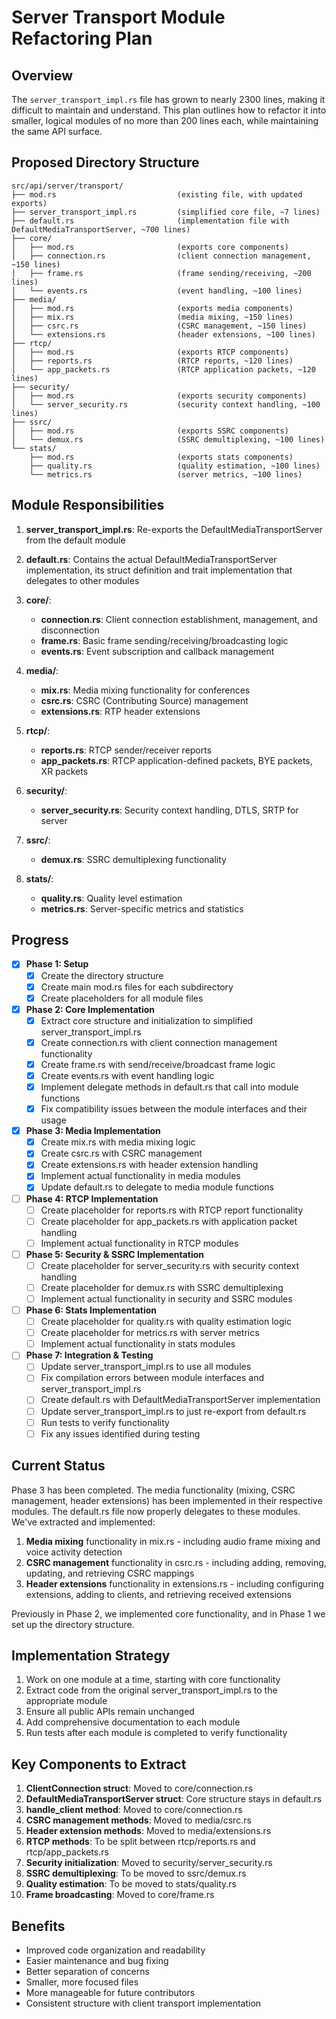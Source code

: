# Server Transport Module Refactoring Plan

## Overview

The `server_transport_impl.rs` file has grown to nearly 2300 lines, making it difficult to maintain and understand. This plan outlines how to refactor it into smaller, logical modules of no more than 200 lines each, while maintaining the same API surface.

## Proposed Directory Structure

```
src/api/server/transport/
├── mod.rs                           (existing file, with updated exports)
├── server_transport_impl.rs         (simplified core file, ~7 lines)
├── default.rs                       (implementation file with DefaultMediaTransportServer, ~700 lines)
├── core/
│   ├── mod.rs                       (exports core components)
│   ├── connection.rs                (client connection management, ~150 lines)
│   ├── frame.rs                     (frame sending/receiving, ~200 lines)
│   └── events.rs                    (event handling, ~100 lines)
├── media/
│   ├── mod.rs                       (exports media components)
│   ├── mix.rs                       (media mixing, ~150 lines)
│   ├── csrc.rs                      (CSRC management, ~150 lines)
│   └── extensions.rs                (header extensions, ~100 lines)
├── rtcp/
│   ├── mod.rs                       (exports RTCP components)
│   ├── reports.rs                   (RTCP reports, ~120 lines)
│   └── app_packets.rs               (RTCP application packets, ~120 lines)
├── security/
│   ├── mod.rs                       (exports security components)
│   └── server_security.rs           (security context handling, ~100 lines)
├── ssrc/
│   ├── mod.rs                       (exports SSRC components)
│   └── demux.rs                     (SSRC demultiplexing, ~100 lines)
└── stats/
    ├── mod.rs                       (exports stats components)
    ├── quality.rs                   (quality estimation, ~100 lines)
    └── metrics.rs                   (server metrics, ~100 lines)
```

## Module Responsibilities

1. **server_transport_impl.rs**: Re-exports the DefaultMediaTransportServer from the default module
   
2. **default.rs**: Contains the actual DefaultMediaTransportServer implementation, its struct definition and trait implementation that delegates to other modules

3. **core/**:
   - **connection.rs**: Client connection establishment, management, and disconnection
   - **frame.rs**: Basic frame sending/receiving/broadcasting logic
   - **events.rs**: Event subscription and callback management

4. **media/**:
   - **mix.rs**: Media mixing functionality for conferences
   - **csrc.rs**: CSRC (Contributing Source) management
   - **extensions.rs**: RTP header extensions

5. **rtcp/**:
   - **reports.rs**: RTCP sender/receiver reports
   - **app_packets.rs**: RTCP application-defined packets, BYE packets, XR packets

6. **security/**:
   - **server_security.rs**: Security context handling, DTLS, SRTP for server

7. **ssrc/**:
   - **demux.rs**: SSRC demultiplexing functionality

8. **stats/**:
   - **quality.rs**: Quality level estimation
   - **metrics.rs**: Server-specific metrics and statistics

## Progress

- [x] **Phase 1: Setup**
  - [x] Create the directory structure
  - [x] Create main mod.rs files for each subdirectory
  - [x] Create placeholders for all module files

- [x] **Phase 2: Core Implementation**
  - [x] Extract core structure and initialization to simplified server_transport_impl.rs
  - [x] Create connection.rs with client connection management functionality
  - [x] Create frame.rs with send/receive/broadcast frame logic
  - [x] Create events.rs with event handling logic
  - [x] Implement delegate methods in default.rs that call into module functions
  - [x] Fix compatibility issues between the module interfaces and their usage

- [x] **Phase 3: Media Implementation**
  - [x] Create mix.rs with media mixing logic
  - [x] Create csrc.rs with CSRC management
  - [x] Create extensions.rs with header extension handling
  - [x] Implement actual functionality in media modules
  - [x] Update default.rs to delegate to media module functions

- [ ] **Phase 4: RTCP Implementation**
  - [ ] Create placeholder for reports.rs with RTCP report functionality
  - [ ] Create placeholder for app_packets.rs with application packet handling
  - [ ] Implement actual functionality in RTCP modules

- [ ] **Phase 5: Security & SSRC Implementation**
  - [ ] Create placeholder for server_security.rs with security context handling
  - [ ] Create placeholder for demux.rs with SSRC demultiplexing
  - [ ] Implement actual functionality in security and SSRC modules

- [ ] **Phase 6: Stats Implementation**
  - [ ] Create placeholder for quality.rs with quality estimation logic
  - [ ] Create placeholder for metrics.rs with server metrics
  - [ ] Implement actual functionality in stats modules

- [ ] **Phase 7: Integration & Testing**
  - [ ] Update server_transport_impl.rs to use all modules
  - [ ] Fix compilation errors between module interfaces and server_transport_impl.rs
  - [ ] Create default.rs with DefaultMediaTransportServer implementation
  - [ ] Update server_transport_impl.rs to just re-export from default.rs
  - [ ] Run tests to verify functionality
  - [ ] Fix any issues identified during testing

## Current Status

Phase 3 has been completed. The media functionality (mixing, CSRC management, header extensions) has been implemented in their respective modules. The default.rs file now properly delegates to these modules. We've extracted and implemented:

1. **Media mixing** functionality in mix.rs - including audio frame mixing and voice activity detection
2. **CSRC management** functionality in csrc.rs - including adding, removing, updating, and retrieving CSRC mappings
3. **Header extensions** functionality in extensions.rs - including configuring extensions, adding to clients, and retrieving received extensions

Previously in Phase 2, we implemented core functionality, and in Phase 1 we set up the directory structure.

## Implementation Strategy

1. Work on one module at a time, starting with core functionality
2. Extract code from the original server_transport_impl.rs to the appropriate module
3. Ensure all public APIs remain unchanged
4. Add comprehensive documentation to each module
5. Run tests after each module is completed to verify functionality

## Key Components to Extract

1. **ClientConnection struct**: Moved to core/connection.rs
2. **DefaultMediaTransportServer struct**: Core structure stays in default.rs
3. **handle_client method**: Moved to core/connection.rs
4. **CSRC management methods**: Moved to media/csrc.rs
5. **Header extension methods**: Moved to media/extensions.rs
6. **RTCP methods**: To be split between rtcp/reports.rs and rtcp/app_packets.rs
7. **Security initialization**: Moved to security/server_security.rs
8. **SSRC demultiplexing**: To be moved to ssrc/demux.rs
9. **Quality estimation**: To be moved to stats/quality.rs
10. **Frame broadcasting**: Moved to core/frame.rs

## Benefits

- Improved code organization and readability
- Easier maintenance and bug fixing
- Better separation of concerns
- Smaller, more focused files
- More manageable for future contributors
- Consistent structure with client transport implementation 